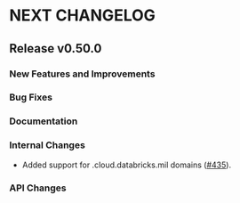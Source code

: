 # NEXT CHANGELOG

## Release v0.50.0

### New Features and Improvements

### Bug Fixes

### Documentation

### Internal Changes
* Added support for .cloud.databricks.mil domains ([#435](https://github.com/databricks/databricks-sdk-java/pull/435)).

### API Changes
